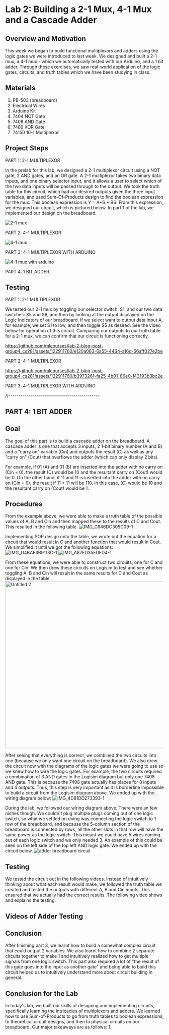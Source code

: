# Lab 2: Building a 2-1 Mux, 4-1 Mux and a Cascade Adder

## Overview and Motivation
  This week we began to build functional multiplexors and adders using the logic gates we were introduced to last week. We designed and built a 2-1 mux, a 4-1 mux - which we automatically tested with our Arduino, and a 1 bit adder. Through these exercises, we saw real-world application of the logic gates, circuits, and truth tables which we have been studying in class.

## Materials
1. PB-503 (breadboard)
2. Electrical Wires
3. Arduino Kit
4. 7404 NOT Gate
5. 7408 AND Gate
6. 7486 XOR Gate
7. 74150 16-1 Multiplexor

## Project Steps

PART 1: 2-1 MULTIPLEXOR

  In the prelab for this lab, we designed a 2-1 multiplexor circuit using a NOT gate, 2 AND gates, and an OR gate. A 2-1 multiplexor takes two binary data inputs, and one binary selector input, and it allows a user to select which of the two data inputs will be passed through to the output. We took the truth table for this circuit, which had our desired outputs given the three input variables, and used Sum-Of-Products design to find the boolean expression for the mux. This boolean expression is Y = A~S + BS. From this expression, we designed our circuit, which is pictured below. In part 1 of the lab, we implemented our design on the breadboard. 

![2-1 mux](https://github.com/mlcourses/lab-2-blog-post-group4_cs281/assets/122911760/c4931388-ec7f-46b2-a49d-eba6b3520ddb)


PART 2: 4-1 MULTIPLEXOR

![4-1 mux](https://github.com/mlcourses/lab-2-blog-post-group4_cs281/assets/122911760/46da525f-e531-4190-be3d-6eb435282c94)

PART 3: 4-1 MULTIPLEXOR WITH ARDUINO

![4-1 mux with arduino](https://github.com/mlcourses/lab-2-blog-post-group4_cs281/assets/122911760/62e628fd-a5b7-43b3-94f1-a57cc87ff0fd)

PART 4: 1 BIT ADDER

## Testing

PART 1: 2-1 MULTIPLEXOR

  We tested our 2-1 mux by toggling our selector switch: S1, and our two data switches: S5 and S6, and then by looking at the output displayed on the Logic Indicators of our breadboard. If we select want to output data input A, for example, we set S1 to low, and then toggle S5 as desired. See the video below for operation of this circuit. Comparing our outputs to our truth table for a 2-1 mux, we can confirm that our circuit is functioning correctly. 

https://github.com/mlcourses/lab-2-blog-post-group4_cs281/assets/122911760/e120a063-6a55-4464-a16d-56aff027e2be

PART 2: 4-1 MULTIPLEXOR

https://github.com/mlcourses/lab-2-blog-post-group4_cs281/assets/122911760/b3973261-fa25-4b01-86e0-f43193b3bc2e

PART 3: 4-1 MULTIPLEXOR WITH ARDUINO

//---------------------------------------------

## PART 4: 1 BIT ADDER
## Goal
The goal of this part is to build a cascade adder on the breadboard. A cascade adder is one that accepts 3 inputs, 2 1-bit binary number (A and B) and a "carry on" variable (Cin) and outputs the result (C) as well as any "carry on" (Cout) that overflows the adder (which can only display 2 bits). 

For example, if 01 (A) and 01 (B) are inserted into the adder with no carry on (Cin = 0), the result (C) would be 10 and the resultant carry on (Cout) would be 0. On the other hand, if 11 and 11 is inserted into the adder with no carry on (Cin = 0), the result if 11 + 11 will be 110. In this case, (C) would be 10 and the resultant carry on (Cout) would be 1.

## Procedures
From the example above, we were able to make a truth table of the possible values of A, B and Cin and then mapped these to the results of C and Cout. This resulted in the following table.
![IMG_C646DC305C09-1](https://github.com/mlcourses/lab-2-blog-post-group4_cs281/assets/67582698/b80024d9-0865-4a9e-b77e-dee7584174b3)

Implementing SOP design onto the table, we wrote out the equation for a circuit that would result in C and another function that would result in Cout. We simplified it until we got the following equations:
![IMG_D4BAF3B9113C-1](https://github.com/mlcourses/lab-2-blog-post-group4_cs281/assets/67582698/e5c96602-901f-45b8-a353-f8ec64e248bf)
![IMG_A87ED35FDFD4-1](https://github.com/mlcourses/lab-2-blog-post-group4_cs281/assets/67582698/0350bd28-9204-45d1-9df3-fee995484d89)

From these equations, we were able to construct two circuits, one for C and one for Cin. We then drew these circuits on Logisim to test and see whether toggling A, B and Cin will result in the same results for C and Cout as displayed in the table.
<img width="530" alt="Untitled 2" src="https://github.com/mlcourses/lab-2-blog-post-group4_cs281/assets/67582698/d50a2fab-8945-42b2-a6b1-8c12c7e8d37c">


After seeing that everything is correct, we combined the two circuits into one (because we only want one circuit on the breadboard). We also drew the circuit now with the diagrams of the logic gates we were going to use so we knew how to wire the logic gates. For example, the two circuits required a combination of 3 AND gates in the Logisim diagram but only one 7408 AND gate. This is because the 7408 gate actually has places for 8 inputs and 4 outputs. Thus, this step is very important as it is borderline impossible to build a circuit from the Logisim diagram above. We ended up with the wiring diagram below:
![IMG_4D81DD273393-1](https://github.com/mlcourses/lab-2-blog-post-group4_cs281/assets/67582698/813e4205-056e-46d3-9f04-e55643230005)

During the lab, we followed our wiring diagram above. There were an few niches though. We couldn't plug multiple plugs coming out of one logic switch, so what we settled on doing was connecting the logic switch to 1 row of the breadboard, and because the 5-column section of the breadboard is connected by rows, all the other slots in that row will have the same power as the logic switch. This meant we could have 5 wires coming out of each logic switch and we only needed 3. An example of this could be seen on the left side of the top left AND logic gate. We ended up with the circuit below.
![adder breadboard circuit](https://github.com/mlcourses/lab-2-blog-post-group4_cs281/assets/67582698/68cf7d65-4425-44d4-aef8-715a0543186e)

## Testing
We tested the circuit out in the following videos. Instead of intuitively thinking about what each result would make, we followed the truth table we created and tested the outputs with different A, B and Cin inputs. This ensured that we actually had the correct results. The following video shows and explains the testing:

## Videos of Adder Testing

## Conclusion
After finishing part 3, we learnt how to build a somewhat complex circuit that could output 2 variables. We also learnt how to combine 2 separate circuits together to make 1 and intuitively realized how to get multiple signals from one logic switch. This part also required a lot of "the result of this gate goes into the input as another gate" and being able to build this circuit helped us to intuitively understand more about circuit building in general.

## Conclusion for the Lab

In today's lab, we built our skills of designing and implementing circuits, specifically learning the intricacies of multiplexors and adders. We learned how to use Sum-of-Products to go from truth tables to boolean expressions, to theoretical circuit designs, and then to physical circuits on our breadboard. Our major takeaways are as follows: 
1. 

